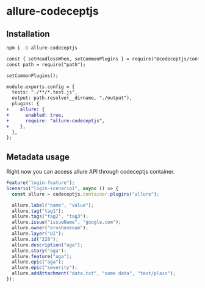 # allure-codeceptjs

## Installation

```bash
npm i -D allure-codeceptjs
```

```diff
const { setHeadlessWhen, setCommonPlugins } = require("@codeceptjs/configure");
const path = require("path");

setCommonPlugins();

module.exports.config = {
  tests: "./**/*.test.js",
  output: path.resolve(__dirname, "./output"),
  plugins: {
+    allure: {
+      enabled: true,
+      require: "allure-codeceptjs",
+    },
  },
};
```

## Metadata usage

Right now you can access allure API through codeceptjs container.

```js
Feature("login-feature");
Scenario("login-scenario1", async () => {
  const allure = codeceptjs.container.plugins("allure");

  allure.label("name", "value");
  allure.tag("tag1");
  allure.tags("tag2", "tag3");
  allure.issue("issueName", "google.com");
  allure.owner("eroshenkoam");
  allure.layer("UI");
  allure.id("228");
  allure.description("aga");
  allure.story("aga");
  allure.feature("aga");
  allure.epic("aga");
  allure.epic("severity");
  allure.addAttachment("data.txt", "some data", "text/plain");
});
```
